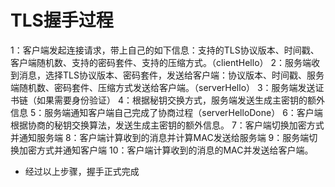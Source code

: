 # TLS握手过程
1：客户端发起连接请求，带上自己的如下信息：支持的TLS协议版本、时间戳、客户端随机数、支持的密码套件、支持的压缩方式。（clientHello）
2：服务端收到消息，选择TLS协议版本、密码套件，发送给客户端：协议版本、时间戳、服务端随机数、密码套件、压缩方式发送给客户端。（serverHello）
3：服务端发送证书链（如果需要身份验证）
4：根据秘钥交换方式，服务端发送生成主密钥的额外信息
5：服务端通知客户端自己完成了协商过程（serverHelloDone）
6：客户端根据协商的秘钥交换算法，发送生成主密钥的额外信息。
7：客户端切换加密方式并通知服务端
8：客户端计算收到的消息并计算MAC发送给服务端
9：服务端切换加密方式并通知客户端
10：客户端计算收到的消息的MAC并发送给客户端。

* 经过以上步骤，握手正式完成

